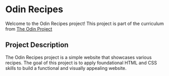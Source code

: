 # Odin Recipes

Welcome to the Odin Recipes project! This project is part of the curriculum from [The Odin Project](https://www.theodinproject.com/)

## Project Description

The Odin Recipes project is a simple website that showcases various recipes. The goal of this project is to apply foundational HTML and CSS skills to build a functional and visually appealing website.

